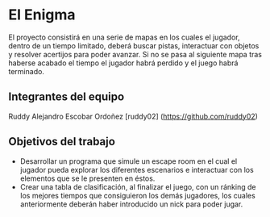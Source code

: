 # El Enigma

El proyecto consistirá en una serie de mapas en los cuales el jugador, dentro de un tiempo limitado, deberá buscar pistas, 
interactuar con objetos y resolver acertijos para poder avanzar.
Si no se pasa al siguiente mapa tras haberse acabado el tiempo el jugador habrá perdido y el juego habrá terminado.


## Integrantes del equipo

Ruddy Alejandro Escobar Ordoñez [ruddy02] (https://github.com/ruddy02)

## Objetivos del trabajo

- Desarrollar un programa que simule un escape room en el cual el jugador pueda explorar los diferentes escenarios e 
interactuar con los elementos que se le presenten en éstos.
- Crear una tabla de clasificación, al finalizar el juego, con un ránking de los mejores tiempos que consiguieron los demás jugadores,
los cuales anteriormente deberán haber introducido un nick para poder jugar.

